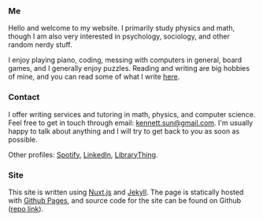 <!-- Welcome to my website! I'm Kenneth. I like to learn about how the world works. My favorite fruit is strawberry and my favorite color is #1998DB (the lighter blue color on this page). -->


### Me
Hello and welcome to my website.
I primarily study physics and math, though I am also very interested in psychology, sociology, and other random nerdy stuff. 

I enjoy playing piano, coding, messing with computers in general, board games, and I generally enjoy puzzles. 
Reading and writing are big hobbies of mine, and you can read some of what I write [here](/posts).

### Contact
I offer writing services and tutoring in math, physics, and computer science. 
Feel free to get in touch through email: <a href="mailto:kennett.sun@gmail.com">kennett.sun@gmail.com</a>. 
I'm usually happy to talk about anything and I will try to get back to you as soon as possible.

Other profiles: 
[Spotify](https://open.spotify.com/user/tbkwdf650gvc7vlikkdmoj1k1?si=6a456a77516f4066),
[LinkedIn](https://www.linkedin.com/in/kenneth-sun-561b42193/),
[LibraryThing](https://www.librarything.com/profile/kennethsibyl).

### Site
This site is written using [Nuxt.js](https://nuxtjs.org/) and [Jekyll](https://jekyllrb.com/). 
The page is statically hosted with [Github Pages](https://pages.github.com/), and 
source code for the site can be found on Github ([repo link](https://github.com/spesthecat/spesthecat.github.io)).


